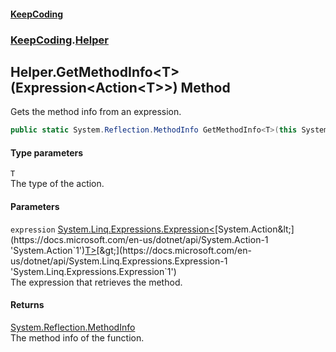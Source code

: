 #### [KeepCoding](index.md 'index')
### [KeepCoding](KeepCoding.md 'KeepCoding').[Helper](Helper.md 'KeepCoding.Helper')
## Helper.GetMethodInfo&lt;T&gt;(Expression&lt;Action&lt;T&gt;&gt;) Method
Gets the method info from an expression.  
```csharp
public static System.Reflection.MethodInfo GetMethodInfo<T>(this System.Linq.Expressions.Expression<System.Action<T>> expression);
```
#### Type parameters
<a name='KeepCoding_Helper_GetMethodInfo_T_(System_Linq_Expressions_Expression_System_Action_T__)_T'></a>
`T`  
The type of the action.
  
#### Parameters
<a name='KeepCoding_Helper_GetMethodInfo_T_(System_Linq_Expressions_Expression_System_Action_T__)_expression'></a>
`expression` [System.Linq.Expressions.Expression&lt;](https://docs.microsoft.com/en-us/dotnet/api/System.Linq.Expressions.Expression-1 'System.Linq.Expressions.Expression`1')[System.Action&lt;](https://docs.microsoft.com/en-us/dotnet/api/System.Action-1 'System.Action`1')[T](Helper_GetMethodInfo_ACmuQynGMhPnlI1kWQ1xWg.md#KeepCoding_Helper_GetMethodInfo_T_(System_Linq_Expressions_Expression_System_Action_T__)_T 'KeepCoding.Helper.GetMethodInfo&lt;T&gt;(System.Linq.Expressions.Expression&lt;System.Action&lt;T&gt;&gt;).T')[&gt;](https://docs.microsoft.com/en-us/dotnet/api/System.Action-1 'System.Action`1')[&gt;](https://docs.microsoft.com/en-us/dotnet/api/System.Linq.Expressions.Expression-1 'System.Linq.Expressions.Expression`1')  
The expression that retrieves the method.
  
#### Returns
[System.Reflection.MethodInfo](https://docs.microsoft.com/en-us/dotnet/api/System.Reflection.MethodInfo 'System.Reflection.MethodInfo')  
The method info of the function.

